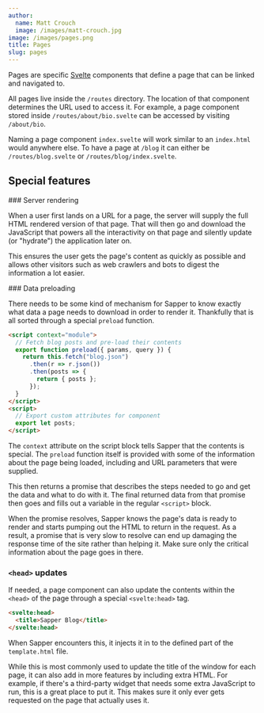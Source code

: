 ```yaml
---
author:
  name: Matt Crouch
  image: /images/matt-crouch.jpg
image: /images/pages.png
title: Pages
slug: pages
---
```


Pages are specific [Svelte][what is svelte] components that define a page that can be linked and navigated to.

All pages live inside the `/routes` directory. The location of that component determines the URL used to access it. For example, a page component stored inside `/routes/about/bio.svelte` can be accessed by visiting `/about/bio`.

Naming a page component `index.svelte` will work similar to an `index.html` would anywhere else. To have a page at `/blog` it can either be `/routes/blog.svelte` or `/routes/blog/index.svelte`.

## Special features

### Server rendering

When a user first lands on a URL for a page, the server will supply the full HTML rendered version of that page. That will then go and download the JavaScript that powers all the interactivity on that page and silently update (or "hydrate") the application later on.

This ensures the user gets the page's content as quickly as possible and allows other visitors such as web crawlers and bots to digest the information a lot easier.

### Data preloading

There needs to be some kind of mechanism for Sapper to know exactly what data a page needs to download in order to render it. Thankfully that is all sorted through a special `preload` function.

```html
<script context="module">
  // Fetch blog posts and pre-load their contents
  export function preload({ params, query }) {
    return this.fetch("blog.json")
      .then(r => r.json())
      .then(posts => {
        return { posts };
      });
  }
</script>
<script>
  // Export custom attributes for component
  export let posts;
</script>
```

The `context` attribute on the script block tells Sapper that the contents is special. The `preload` function itself is provided with some of the information about the page being loaded, including and URL parameters that were supplied.

This then returns a promise that describes the steps needed to go and get the data and what to do with it. The final returned data from that promise then goes and fills out a variable in the regular `<script>` block.

When the promise resolves, Sapper knows the page's data is ready to render and starts pumping out the HTML to return in the request. As a result, a promise that is very slow to resolve can end up damaging the response time of the site rather than helping it. Make sure only the critical information about the page goes in there.

### `<head>` updates

If needed, a page component can also update the contents within the `<head>` of the page through a special `<svelte:head>` tag.

```html
<svelte:head>
  <title>Sapper Blog</title>
</svelte:head>
```

When Sapper encounters this, it injects it in to the defined part of the `template.html` file.

While this is most commonly used to update the title of the window for each page, it can also add in more features by including extra HTML. For example, if there's a third-party widget that needs some extra JavaScript to run, this is a great place to put it. This makes sure it only ever gets requested on the page that actually uses it.

[what is svelte]: /blog/what-is-svelte
